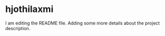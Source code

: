 # hjothilaxmi
I am editing the README file. Adding some more details about the project description.

